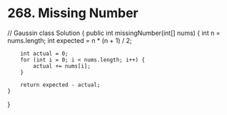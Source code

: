 # 268. Missing Number

// Gaussin class Solution { public int missingNumber\(int\[\] nums\) { int n = nums.length; int expected = n \* \(n + 1\) / 2;

```text
    int actual = 0;
    for (int i = 0; i < nums.length; i++) {
        actual += nums[i];
    }

    return expected - actual;
}
```

}

